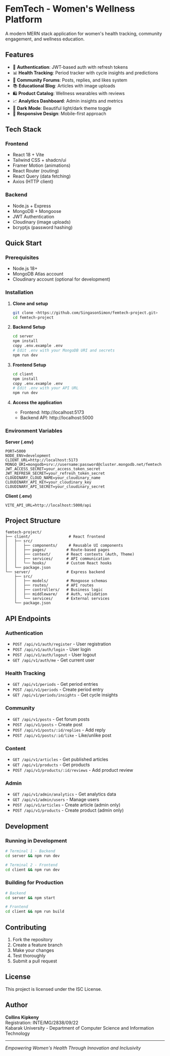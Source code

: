 # FemTech - Women's Wellness Platform

A modern MERN stack application for women's health tracking, community engagement, and wellness education.

## Features

- 🔐 **Authentication**: JWT-based auth with refresh tokens
- 📊 **Health Tracking**: Period tracker with cycle insights and predictions
- 💬 **Community Forums**: Posts, replies, and likes system
- 📚 **Educational Blog**: Articles with image uploads
- 🛍️ **Product Catalog**: Wellness wearables with reviews
- 📈 **Analytics Dashboard**: Admin insights and metrics
- 🌙 **Dark Mode**: Beautiful light/dark theme toggle
- 📱 **Responsive Design**: Mobile-first approach

## Tech Stack

### Frontend
- React 18 + Vite
- Tailwind CSS + shadcn/ui
- Framer Motion (animations)
- React Router (routing)
- React Query (data fetching)
- Axios (HTTP client)

### Backend
- Node.js + Express
- MongoDB + Mongoose
- JWT Authentication
- Cloudinary (image uploads)
- bcryptjs (password hashing)

## Quick Start

### Prerequisites
- Node.js 18+ 
- MongoDB Atlas account
- Cloudinary account (optional for development)

### Installation

1. **Clone and setup**
   ```bash
   git clone <https://github.com/SingasonSimon/femtech-project.git>
   cd femtech-project
   ```

2. **Backend Setup**
   ```bash
   cd server
   npm install
   copy .env.example .env
   # Edit .env with your MongoDB URI and secrets
   npm run dev
   ```

3. **Frontend Setup**
   ```bash
   cd client
   npm install
   copy .env.example .env
   # Edit .env with your API URL
   npm run dev
   ```

4. **Access the application**
   - Frontend: http://localhost:5173
   - Backend API: http://localhost:5000

### Environment Variables

**Server (.env)**
```env
PORT=5000
NODE_ENV=development
CLIENT_URL=http://localhost:5173
MONGO_URI=mongodb+srv://username:password@cluster.mongodb.net/femtech
JWT_ACCESS_SECRET=your_access_token_secret
JWT_REFRESH_SECRET=your_refresh_token_secret
CLOUDINARY_CLOUD_NAME=your_cloudinary_name
CLOUDINARY_API_KEY=your_cloudinary_key
CLOUDINARY_API_SECRET=your_cloudinary_secret
```

**Client (.env)**
```env
VITE_API_URL=http://localhost:5000/api
```

## Project Structure

```
femtech-project/
├── client/                 # React frontend
│   ├── src/
│   │   ├── components/     # Reusable UI components
│   │   ├── pages/         # Route-based pages
│   │   ├── context/       # React contexts (Auth, Theme)
│   │   ├── services/      # API communication
│   │   └── hooks/         # Custom React hooks
│   └── package.json
└── server/                # Express backend
    ├── src/
    │   ├── models/        # Mongoose schemas
    │   ├── routes/        # API routes
    │   ├── controllers/   # Business logic
    │   ├── middleware/    # Auth, validation
    │   └── services/      # External services
    └── package.json
```

## API Endpoints

### Authentication
- `POST /api/v1/auth/register` - User registration
- `POST /api/v1/auth/login` - User login
- `POST /api/v1/auth/logout` - User logout
- `GET /api/v1/auth/me` - Get current user

### Health Tracking
- `GET /api/v1/periods` - Get period entries
- `POST /api/v1/periods` - Create period entry
- `GET /api/v1/periods/insights` - Get cycle insights

### Community
- `GET /api/v1/posts` - Get forum posts
- `POST /api/v1/posts` - Create post
- `POST /api/v1/posts/:id/replies` - Add reply
- `POST /api/v1/posts/:id/like` - Like/unlike post

### Content
- `GET /api/v1/articles` - Get published articles
- `GET /api/v1/products` - Get products
- `POST /api/v1/products/:id/reviews` - Add product review

### Admin
- `GET /api/v1/admin/analytics` - Get analytics data
- `GET /api/v1/admin/users` - Manage users
- `POST /api/v1/articles` - Create article (admin only)
- `POST /api/v1/products` - Create product (admin only)

## Development

### Running in Development
```bash
# Terminal 1 - Backend
cd server && npm run dev

# Terminal 2 - Frontend  
cd client && npm run dev
```

### Building for Production
```bash
# Backend
cd server && npm start

# Frontend
cd client && npm run build
```

## Contributing

1. Fork the repository
2. Create a feature branch
3. Make your changes
4. Test thoroughly
5. Submit a pull request

## License

This project is licensed under the ISC License.

## Author

**Collins Kipkeny**  
Registration: INTE/MG/2838/09/22  
Kabarak University - Department of Computer Science and Information Technology

---

*Empowering Women's Health Through Innovation and Inclusivity*
